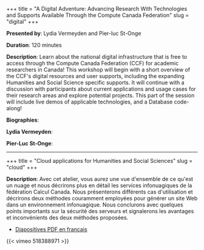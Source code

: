 +++
title = "A Digital Adventure: Advancing Research With Technologies and Supports Available Through the Compute Canada Federation"
slug = "digital"
+++

**Presented by**: Lydia Vermeyden and Pier-luc St-Onge

**Duration**: 120 minutes

**Description**: Learn about the national digital infrastructure that is free to access through the Compute Canada Federation (CCF) for academic researchers in Canada! This workshop will begin with a short overview of the CCF's digital resources and user supports, including the expanding Humanities and Social Science specific supports. It will continue with a discussion with participants about current applications and usage cases for their research areas and explore potential projects. This part of the session will include live demos of applicable technologies, and a Database code-along!

**Biographies**:

**Lydia Vermeyden**:

**Pier-Luc St-Onge**:
<br>

---

+++
title = "Cloud applications for Humanities and Social Sciences"
slug = "cloud"
+++



**Description**: Avec cet atelier, vous aurez une vue d'ensemble de ce qu'est un nuage et nous décrirons plus en détail
  les services infonuagiques de la fédération Calcul Canada. Nous présenterons différents cas d'utilisation et décrirons
  deux méthodes couramment employées pour générer un site Web dans un environnement infonuagique. Nous conclurons avec
  quelques points importants sur la sécurité des serveurs et signalerons les avantages et inconvénients des deux
  méthodes proposées.

* [Diapositives PDF en français](/session2f.pdf)

{{< vimeo 518388971 >}}
